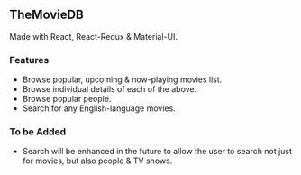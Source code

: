## TheMovieDB

Made with React, React-Redux & Material-UI.

### Features

- Browse popular, upcoming & now-playing movies list.
- Browse individual details of each of the above.
- Browse popular people.
- Search for any English-language movies. 

### To be Added

- Search will be enhanced in the future to allow the user to search not just for movies, but also people & TV shows.
